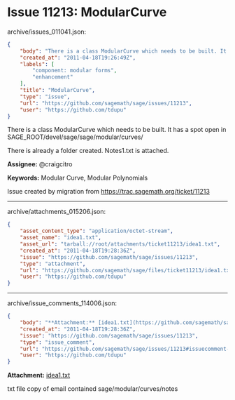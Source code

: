 # Issue 11213: ModularCurve

archive/issues_011041.json:
```json
{
    "body": "There is a class ModularCurve which needs to be built. It has a spot open in SAGE_ROOT/devel/sage/sage/modular/curves/ \n\nThere is already a folder created. Notes1.txt is attached.\n\n**Assignee:** @craigcitro\n\n**Keywords:** Modular Curve, Modular Polynomials\n\nIssue created by migration from https://trac.sagemath.org/ticket/11213\n\n",
    "created_at": "2011-04-18T19:26:49Z",
    "labels": [
        "component: modular forms",
        "enhancement"
    ],
    "title": "ModularCurve",
    "type": "issue",
    "url": "https://github.com/sagemath/sage/issues/11213",
    "user": "https://github.com/tdupu"
}
```
There is a class ModularCurve which needs to be built. It has a spot open in SAGE_ROOT/devel/sage/sage/modular/curves/ 

There is already a folder created. Notes1.txt is attached.

**Assignee:** @craigcitro

**Keywords:** Modular Curve, Modular Polynomials

Issue created by migration from https://trac.sagemath.org/ticket/11213





---

archive/attachments_015206.json:
```json
{
    "asset_content_type": "application/octet-stream",
    "asset_name": "idea1.txt",
    "asset_url": "tarball://root/attachments/ticket11213/idea1.txt",
    "created_at": "2011-04-18T19:28:36Z",
    "issue": "https://github.com/sagemath/sage/issues/11213",
    "type": "attachment",
    "url": "https://github.com/sagemath/sage/files/ticket11213/idea1.txt",
    "user": "https://github.com/tdupu"
}
```



---

archive/issue_comments_114006.json:
```json
{
    "body": "**Attachment:** [idea1.txt](https://github.com/sagemath/sage/files/ticket11213/idea1.txt)\n\ntxt file copy of email contained sage/modular/curves/notes",
    "created_at": "2011-04-18T19:28:36Z",
    "issue": "https://github.com/sagemath/sage/issues/11213",
    "type": "issue_comment",
    "url": "https://github.com/sagemath/sage/issues/11213#issuecomment-114006",
    "user": "https://github.com/tdupu"
}
```

**Attachment:** [idea1.txt](https://github.com/sagemath/sage/files/ticket11213/idea1.txt)

txt file copy of email contained sage/modular/curves/notes
